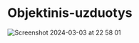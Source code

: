 # Objektinis-uzduotys
![Screenshot 2024-03-03 at 22 58 01](https://github.com/nojux1va/Objektinis-uzduotys/assets/72563741/f473a3e8-015c-41f8-b8ae-f178553c7758)
